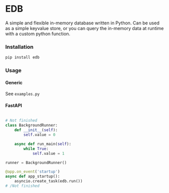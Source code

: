 # EDB

A simple and flexible in-memory database written in Python.
Can be used as a simple keyvalue store, or you can query the in-memory data at runtime with a custom python function.


### Installation
```bash
pip install edb
```

### Usage

#### Generic


See `examples.py`

#### FastAPI

```python

# Not finished
class BackgroundRunner:
    def __init__(self):
        self.value = 0

    async def run_main(self):
        while True:
            self.value = 1

runner = BackgroundRunner()

@app.on_event('startup')
async def app_startup():
    asyncio.create_task(edb.run())
# /Not finished

```